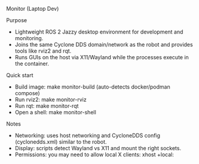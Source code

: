 Monitor (Laptop Dev)

Purpose
- Lightweight ROS 2 Jazzy desktop environment for development and monitoring.
- Joins the same Cyclone DDS domain/network as the robot and provides tools like rviz2 and rqt.
- Runs GUIs on the host via X11/Wayland while the processes execute in the container.

Quick start
- Build image: make monitor-build (auto-detects docker/podman compose)
- Run rviz2: make monitor-rviz
- Run rqt: make monitor-rqt
- Open a shell: make monitor-shell

Notes
- Networking: uses host networking and CycloneDDS config (cyclonedds.xml) similar to the robot.
- Display: scripts detect Wayland vs X11 and mount the right sockets.
- Permissions: you may need to allow local X clients: xhost +local:
